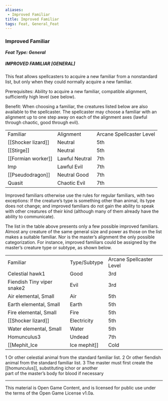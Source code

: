 ```yaml
---
aliases:
 - Improved Familiar
title: Improved Familiar
tags: Feat, General_Feat
---
```

### Improved Familiar 
***Feat Type: General***

##### IMPROVED FAMILIAR [GENERAL]

This feat allows spellcasters to acquire a new familiar from a nonstandard list, but only when they could normally acquire a new familiar.

Prerequisites: Ability to acquire a new familiar, compatible alignment, sufficiently high level (see below).

Benefit: When choosing a familiar, the creatures listed below are also available to the spellcaster. The spellcaster may choose a familiar with an alignment up to one step away on each of the alignment axes (lawful through chaotic, good through evil).  

|   |   |   |
|---|---|---|
|Familiar|Alignment|Arcane Spellcaster Level|
|[[Shocker lizard]]|Neutral|5th|
|[[Stirge]]|Neutral|5th|
|[[Formian worker]]|Lawful Neutral|7th|
|Imp|Lawful Evil|7th|
|[[Pseudodragon]]|Neutral Good|7th|
|Quasit|Chaotic Evil|7th|


Improved familiars otherwise use the rules for regular familiars, with two exceptions: If the creature’s type is something other than animal, its type does not change; and improved familiars do not gain the ability to speak with other creatures of their kind (although many of them already have the ability to communicate).  
  
The list in the table above presents only a few possible improved familiars. Almost any creature of the same general size and power as those on the list makes a suitable familiar. Nor is the master’s alignment the only possible categorization. For instance, improved familiars could be assigned by the master’s creature type or subtype, as shown below.  

|   |   |   |
|---|---|---|
|Familiar|Type/Subtype|Arcane Spellcaster Level|
|Celestial hawk1|Good|3rd|
|Fiendish Tiny viper snake2|Evil|3rd|
|Air elemental, Small|Air|5th|
|Earth elemental, Small|Earth|5th|
|Fire elemental, Small|Fire|5th|
|[[Shocker lizard]]|Electricity|5th|
|Water elemental, Small|Water|5th|
|Homunculus3|Undead|7th|
|[[Mephit_Ice|Ice mephit]]|Cold|7th|


1 Or other celestial animal from the standard familiar list.
2 Or other fiendish animal from the standard familiar list.
3 The master must first create the [[homunculus]], substituting ichor or another  <br>part of the master’s body for blood if necessary

---

This material is Open Game Content, and is licensed for public use under the terms of the Open Game License v1.0a.
